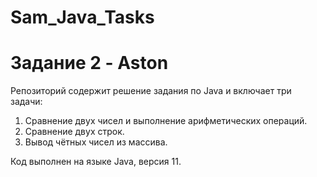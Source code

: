 # Sam_Java_Tasks
# Задание 2 - Aston

Репозиторий содержит решение задания по Java  и включает три задачи:
1. Сравнение двух чисел и выполнение арифметических операций.
2. Сравнение двух строк.
3. Вывод чётных чисел из массива.

Код выполнен на языке Java, версия 11.
